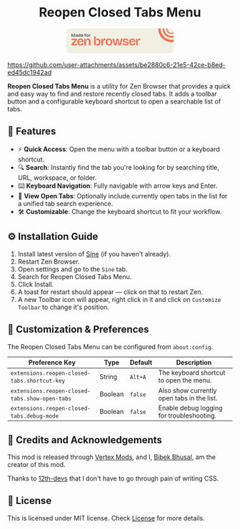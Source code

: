 <h1 align="center">Reopen Closed Tabs Menu</h1>
<div align="center">
    <a href="https://zen-browser.app/">
        <img width="240" alt="zen-badge-dark" src="https://raw.githubusercontent.com/heyitszenithyt/zen-browser-badges/fb14dcd72694b7176d141c774629df76af87514e/light/zen-badge-light.png" />
    </a>
</div>

https://github.com/user-attachments/assets/be2880c6-21e5-42ce-b8ed-ed45dc1942ad

**Reopen Closed Tabs Menu** is a utility for Zen Browser that provides a quick and easy way to find and restore recently closed tabs. It adds a toolbar button and a configurable keyboard shortcut to open a searchable list of tabs.

## 🌟 Features

- ⚡ **Quick Access**: Open the menu with a toolbar button or a keyboard shortcut.
- 🔍 **Search**: Instantly find the tab you're looking for by searching title, URL, workspace, or folder.
- ⌨️ **Keyboard Navigation**: Fully navigable with arrow keys and Enter.
- 📖 **View Open Tabs**: Optionally include currently open tabs in the list for a unified tab search experience.
- 🛠️ **Customizable**: Change the keyboard shortcut to fit your workflow.

## ⚙️ Installation Guide

1. Install latest version of [Sine](https://github.com/CosmoCreeper/Sine) (if you haven't already).
2. Restart Zen Browser.
3. Open settings and go to the `Sine` tab.
4. Search for Reopen Closed Tabs Menu.
5. Click Install.
6. A toast for restart should appear — click on that to restart Zen.
7. A new Toolbar icon will appear, right click in it and click on `Customize Toolbar` to change it's position.

## 🎨 Customization & Preferences

The Reopen Closed Tabs Menu can be configured from `about:config`.

| Preference Key                                 | Type    | Default | Description                                |
| ---------------------------------------------- | ------- | ------- | ------------------------------------------ |
| `extensions.reopen-closed-tabs.shortcut-key`   | String  | `Alt+A` | The keyboard shortcut to open the menu.    |
| `extensions.reopen-closed-tabs.show-open-tabs` | Boolean | `false` | Also show currently open tabs in the list. |
| `extensions.reopen-closed-tabs.debug-mode`     | Boolean | `false` | Enable debug logging for troubleshooting.  |


## 🙏 Credits and Acknowledgements

This mod is released through [Vertex Mods](https://github.com/Vertex-Mods/), and I, [Bibek Bhusal](https://github.com/BibekBhusal0), am the creator of this mod.

Thanks to [12th-devs](https://github.com/12th-devs/) that I don't have to go through pain of writing CSS.

## 📜 License

This is licensed under MIT license. Check [License](./LICENSE) for more details.
